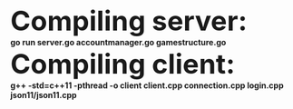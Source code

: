 <font size="16">
	<b>Compiling server:<b>
</font>
</br>
go run server.go accountmanager.go gamestructure.go

<font size="16">
	<b>Compiling client:<b>
</font>
</br>
g++ -std=c++11 -pthread -o client client.cpp connection.cpp login.cpp json11/json11.cpp

